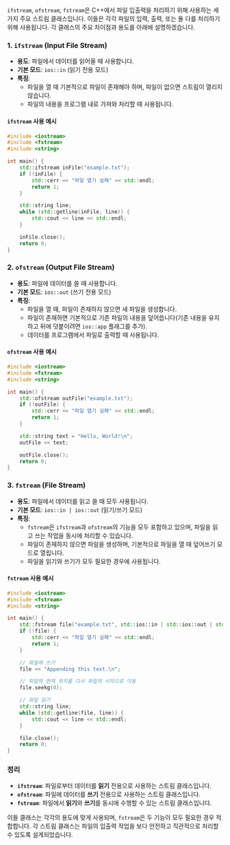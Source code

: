 `ifstream`, `ofstream`, `fstream`은 C++에서 파일 입출력을 처리하기 위해 사용하는 세 가지 주요 스트림 클래스입니다. 이들은 각각 파일의 입력, 출력, 또는 둘 다를 처리하기 위해 사용됩니다. 각 클래스의 주요 차이점과 용도를 아래에 설명하겠습니다.

### 1. **`ifstream` (Input File Stream)**
- **용도**: 파일에서 데이터를 읽어올 때 사용합니다.
- **기본 모드**: `ios::in` (읽기 전용 모드)
- **특징**:
  - 파일을 열 때 기본적으로 파일이 존재해야 하며, 파일이 없으면 스트림이 열리지 않습니다.
  - 파일의 내용을 프로그램 내로 가져와 처리할 때 사용됩니다.

#### **`ifstream` 사용 예시**
```cpp
#include <iostream>
#include <fstream>
#include <string>

int main() {
    std::ifstream inFile("example.txt");
    if (!inFile) {
        std::cerr << "파일 열기 실패" << std::endl;
        return 1;
    }

    std::string line;
    while (std::getline(inFile, line)) {
        std::cout << line << std::endl;
    }

    inFile.close();
    return 0;
}
```

### 2. **`ofstream` (Output File Stream)**
- **용도**: 파일에 데이터를 쓸 때 사용합니다.
- **기본 모드**: `ios::out` (쓰기 전용 모드)
- **특징**:
  - 파일을 열 때, 파일이 존재하지 않으면 새 파일을 생성합니다.
  - 파일이 존재하면 기본적으로 기존 파일의 내용을 덮어씁니다(기존 내용을 유지하고 뒤에 덧붙이려면 `ios::app` 플래그를 추가).
  - 데이터를 프로그램에서 파일로 출력할 때 사용됩니다.

#### **`ofstream` 사용 예시**
```cpp
#include <iostream>
#include <fstream>
#include <string>

int main() {
    std::ofstream outFile("example.txt");
    if (!outFile) {
        std::cerr << "파일 열기 실패" << std::endl;
        return 1;
    }

    std::string text = "Hello, World!\n";
    outFile << text;

    outFile.close();
    return 0;
}
```

### 3. **`fstream` (File Stream)**
- **용도**: 파일에서 데이터를 읽고 쓸 때 모두 사용됩니다.
- **기본 모드**: `ios::in | ios::out` (읽기/쓰기 모드)
- **특징**:
  - `fstream`은 `ifstream`과 `ofstream`의 기능을 모두 포함하고 있으며, 파일을 읽고 쓰는 작업을 동시에 처리할 수 있습니다.
  - 파일이 존재하지 않으면 파일을 생성하며, 기본적으로 파일을 열 때 덮어쓰기 모드로 열립니다.
  - 파일을 읽기와 쓰기가 모두 필요한 경우에 사용됩니다.

#### **`fstream` 사용 예시**
```cpp
#include <iostream>
#include <fstream>
#include <string>

int main() {
    std::fstream file("example.txt", std::ios::in | std::ios::out | std::ios::app);
    if (!file) {
        std::cerr << "파일 열기 실패" << std::endl;
        return 1;
    }

    // 파일에 쓰기
    file << "Appending this text.\n";

    // 파일의 현재 위치를 다시 파일의 시작으로 이동
    file.seekg(0);

    // 파일 읽기
    std::string line;
    while (std::getline(file, line)) {
        std::cout << line << std::endl;
    }

    file.close();
    return 0;
}
```

### **정리**
- **`ifstream`**: 파일로부터 데이터를 **읽기** 전용으로 사용하는 스트림 클래스입니다.
- **`ofstream`**: 파일에 데이터를 **쓰기** 전용으로 사용하는 스트림 클래스입니다.
- **`fstream`**: 파일에서 **읽기**와 **쓰기**를 동시에 수행할 수 있는 스트림 클래스입니다.

이들 클래스는 각각의 용도에 맞게 사용되며, `fstream`은 두 기능이 모두 필요한 경우 적합합니다. 각 스트림 클래스는 파일의 입출력 작업을 보다 안전하고 직관적으로 처리할 수 있도록 설계되었습니다.
